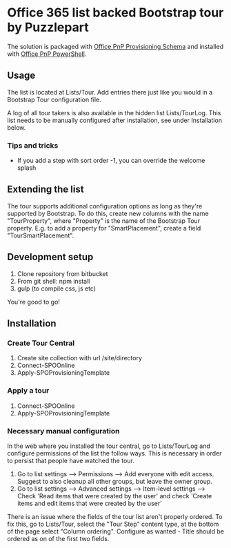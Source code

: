 # Office 365 list backed Bootstrap tour by Puzzlepart

The solution is packaged with [Office PnP Provisioning Schema](https://github.com/OfficeDev/PnP-Provisioning-Schema) and installed with [Office PnP PowerShell](https://github.com/OfficeDev/PnP-PowerShell).

## Usage ##

The list is located at Lists/Tour. Add entries there just like you would in a Bootstrap Tour configuration file.

A log of all tour takers is also available in the hidden list Lists/TourLog. This list needs to be manually configured after installation, see under Installation below.

### Tips and tricks ###

* If you add a step with sort order -1, you can override the welcome splash

## Extending the list ##

The tour supports additional configuration options as long as they're supported by Bootstrap. To do this, create new columns with the name "TourProperty", where "Property" is the name of the Bootstrap Tour property. E.g. to add a property for "SmartPlacement", create a field "TourSmartPlacement".

## Development setup ##

1. Clone repository from bitbucket
2. From git shell: npm install
3. gulp (to compile css, js etc)

You're good to go!

## Installation ##

### Create Tour Central ###
1. Create site collection with url /site/directory
2. Connect-SPOOnline
3. Apply-SPOProvisioningTemplate <path to TourCentral template.xml>

### Apply a tour ###
1. Connect-SPOOnline
2. Apply-SPOProvisioningTemplate <path to Tour template.xml>

### Necessary manual configuration ###
In the web where you installed the tour central, go to Lists/TourLog and configure permissions of the list the follow ways. This is necessary in order to persist that people have watched the tour.

1. Go to list settings --> Permissions --> Add everyone with edit access. Suggest to also cleanup all other groups, but leave the owner group.
2. Go to list settings --> Advanced settings --> Item-level settings --> Check 'Read items that were created by the user' and check 'Create items and edit items that were created by the user' 

There is an issue where the fields of the tour list aren't properly ordered. To fix this, go to Lists/Tour, select the "Tour Step" content type, at the bottom of the page select "Column ordering". Configure as wanted - Title should be ordered as on of the first two fields.